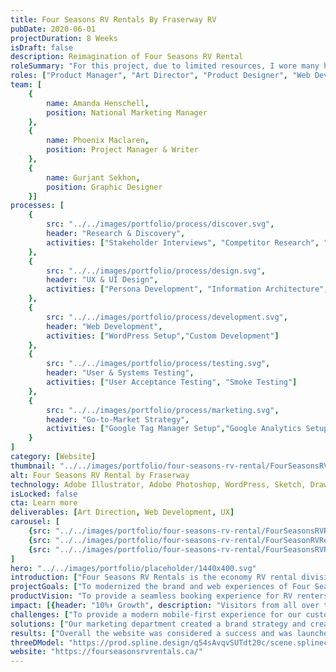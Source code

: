 ```yaml
---
title: Four Seasons RV Rentals By Fraserway RV
pubDate: 2020-06-01
projectDuration: 8 Weeks 
isDraft: false
description: Reimagination of Four Seasons RV Rental 
roleSummary: "For this project, due to limited resources, I wore many hats and took on the following roles in order to deliver the project on time."
roles: ["Product Manager", "Art Director", "Product Designer", "Web Developer", "Digital Marketer"]
team: [ 
    {
        name: Amanda Henschell,
        position: National Marketing Manager
    }, 
    {
        name: Phoenix Maclaren,
        position: Project Manager & Writer
    }, 
    {
        name: Gurjant Sekhon,
        position: Graphic Designer
    }]
processes: [
    {
        src: "../../images/portfolio/process/discover.svg",
        header: "Research & Discovery",
        activities: ["Stakeholder Interviews", "Competitor Research", "Platform Research","Product Strategy"]
    },
    {
        src: "../../images/portfolio/process/design.svg",
        header: "UX & UI Design",
        activities: ["Persona Development", "Information Architecture", "Wireframes", "High-Fidelity Mock-ups"]
    },
    {
        src: "../../images/portfolio/process/development.svg",
        header: "Web Development",
        activities: ["WordPress Setup","Custom Development"]
    },
    {
        src: "../../images/portfolio/process/testing.svg",
        header: "User & Systems Testing",
        activities: ["User Acceptance Testing", "Smoke Testing"]
    },
    {
        src: "../../images/portfolio/process/marketing.svg",
        header: "Go-to-Market Strategy",
        activities: ["Google Tag Manager Setup","Google Analytics Setup", "Custom Events"]
    }
]
category: [Website]
thumbnail: "../../images/portfolio/four-seasons-rv-rental/FourSeasonsRVRentals_Landing.jpg"
alt: Four Seasons RV Rental by Fraserway
technology: Adobe Illustrator, Adobe Photoshop, WordPress, Sketch, DrawIO, Google Tag Manager, 
isLocked: false
cta: Learn more
deliverables: [Art Direction, Web Development, UX]
carousel: [
    {src: "../../images/portfolio/four-seasons-rv-rental/FourSeasonsRVRentals-persona-2.jpg", caption: "Persona"},   
    {src: "../../images/portfolio/four-seasons-rv-rental/FourSeasonRVRentals-original.png", caption: "hello"},   
    {src: "../../images/portfolio/four-seasons-rv-rental/FourSeasonsRVRentals-persona-1.jpg", caption: "hello"}
]
hero: "../../images/portfolio/placeholder/1440x400.svg"
introduction: ["Four Seasons RV Rentals is the economy RV rental division of Fraserway RV with various rental depots across Canada.", "This website serves as an informational website for prospective RV renters and to showcase their products and service offerings.","This project was an opportunity to rework the brand and modernize the platform to better serve RV rental customers."]
projectGoals: ["To modernized the brand and web experiences of Four Seasons RV Rental."]
productVision: "To provide a seamless booking experience for RV renters."
impact: [{header: "10%⬆ Growth", description: "Visitors from all over the world have visited and browsed the website before going through the booking engine."}, {header: "20%⬆ Performance", description: "across the board in Performance, Accessibility, Best Practices & SEO based on lighthouse performance report."}, {header: "5x Productivity", description: "Successfully re-platformed to WordPress enabling others to update content and removing the need to manually update through FTP."}]
challenges: ["To provide a modern mobile-first experience for our customers.", "To implement a content management system to increase productivity for staff.", "To unify the Four Seasons RV Rental brand closer to Fraseway RV.", "To develop this in-house with no additional resources.", "To be ready to deploy with Fraserway's Booking Engine in two months for the new camping season."]
solutions: ["Our marketing department created a brand strategy and create to help visualize the fun and whimsicle atmosphere of RV rentals for Four Seasons RV Rental. We created a design system of using faceless vector art to allow the style to be flexible and juxtaposed it with real RV images.","For this website, due to time and budget constraints, we opted to purchase a theme to speed up development and modified it with some custom development. To satisfy specific business requirements, we used plug-in combinations such as custom post type and advanced custom fields to create custom data fields to make it easier for staff to populate the content."]
results: ["Overall the website was considered a success and was launched on time.","The art direction was well-recieved and additional assets such as tire covers, physical signage continue to be utilized and expanded by the rental department today."]
threeDModel: "https://prod.spline.design/q54sAvqvSUTdt20c/scene.splinecode"
website: "https://fourseasonsrvrentals.ca/"
---
```




<!-- 
<section class="container">
<span class="portfolio-case-study-header">Case Study Details</span>
</section>

<section class="container">
<h2 class="container-header">Challenges</h2>
<div class="container-content">
<div class="container-item">
<img class="container-image" src="https://placehold.co/300x300?text=challenges">
<h4 class="container-subheader">Custom Static generating PHP</h4>
<p>The content management system that it is on is not user-friendly and is very difficult to update for non-technical staff members.</p>

</div>
<div class="container-item">
<img class="container-image" src="https://placehold.co/300x300?text=challenges 2">
<h4 class="container-subheader">Limited time & resources</h4>
<p>The content management system that it is on is not user-friendly and is very difficult to update for non-technical staff members.</p>
</div>
</div>
<div class="container-item">
<img class="container-image" src="https://placehold.co/300x300?text=challenges 2">
<h4 class="container-subheader">Limited time & resources</h4>
<p>The content management system that it is on is not user-friendly and is very difficult to update for non-technical staff members.</p>
</div>
</div>
</section>
<section class="container">
<h3 class="container-header">Problem Statement C</h3>
<h4 class="problem-statement">Updates to the websites are very slow and limited to only a few who know how to change content.
</h4>
</section> -->


<!--

## DISCOVERY
### Interviewing Internal Subject Matter Experts

Some example questions that we asked were the following:
- What are rental customers looking for when booking an RV?
- What does rental operations need to help generate revenue?
- What are the KPIs we are using to determine success?

One of our subject matter experts has been part of the rental division since its inception and the interview process gave us a lot of insights and information about rental customers and their behaviours. 

### CHALLENGES
- No web analytics 
- Booking System on a separate platform


### PROBLEM STATEMENT
- Four Seasons RV Rentals looks different than Fraserway RV
- How do we make it more accessible to other internal staff


### Interviewing Subject Matter Experts
We interviewed our subject matter experts to try and figure out what was important for their customers.

Some example questions that we asked were the following:
- What are rental customers looking for when booking an RV?
- What does rental operations need to help generate revenue?
- What are the KPIs we are using to determine success?

One of our subject matter experts has been part of the rental division since its inception and the interview process gave us a lot of insights and information about rental customers and their behaviours. 

### Understanding the Competition
From our interview, we identified the competition and performed a competitor analysis to better understand what the competition is doing for their customers. 

Some example questions that our team had asked were the following:
- What information does our competitors have that we can easily put in place. 
- What features does our competitors have that we currently do not.
- What services do we currently offer that we aren't telling our customers.

These types of questions help us identify, how we can differentiate against our competitors.

### Identifying the Platform
Updating the content manually through a code editor was not sustainable as it was built with PHP. This made it technically difficult for other team members to update the website with new offers or content. We decided on a platform that the department was familiar with so it can be easily updated by everyone else.

### Information Architecture
The content of the old website was copied and analyzed to help identify themes. We also reviewed our notes from the interview to ensure that key elements noted by the subject matter experts are taken into consideration at this stage.

We defined each category and then prioritized the content balancing business goals and user needs. 

### User Flow
A user flow diagram was then created to help guide users through what was required to make a booking request.

## 02 SYNTHESIZING A SOLUTION
After reviewing all of our notes, we synthesized the research to prescribed a solution for the department.

### Lo & Hi-fidelity Mockups
A lo-fidelity diagram was created in sketch to help guide users through what was required to make a booking request. A Hi-fidelity prototype was also created to help the rental department visualize the art direction and conceptual website.

## 03 EXECUTION
Once the concept had been approved, we created UI mockups on key template pages only for approval due to timeline and resource availability.

### Staging the website
A staging site was provided by IT to facilitate testing and provide a space for us to make our updates.

### Producing Design Assets
After creating the rest of the mockups, we extracted a list of images and sizes to be produced by our designer.

## 04 APPROVALS & FINAL REVISIONS 
We sat down with the rental department to go through the new website page by page as well as give them the opportunity to further explore after the presentation. 

### Setting Up Google Tag Manager for Analytics and Event Tracking
Google tag manager was placed with Universal Analytics and event tracking KPIs into analytics. 

## 05 RESULT
The website replatform was deem a success and the art direction provided by me was received favouribly by the VP of Rentals. Overall bookings and traffic have also increased as a result. -->

